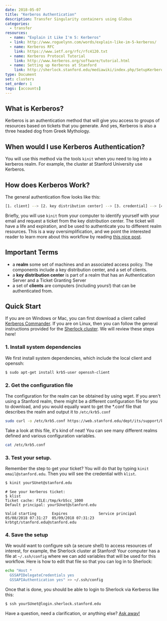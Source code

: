 ```yaml
---
date: 2018-05-07
title: "Kerberos Authentication"
description: Transfer Singularity containers using Globus
categories:
  - transfer
resources:
  - name: "Explain it Like I'm 5: Kerberos"
  - link: http://www.roguelynn.com/words/explain-like-im-5-kerberos/
  - name: Kerberos RFC
    link: https://www.ietf.org/rfc/rfc4120.txt
  - name: Kerberos Protocol Tutorial
    link: http://www.kerberos.org/software/tutorial.html
  - name: Setting up Kerberos at Stanford
    link: http://sherlock.stanford.edu/mediawiki/index.php/SetupKerberos
type: Document
set: clusters
set_order: 1
tags: [accounts]
---
```



## What is Kerberos?
Kerberos is an authentication method that will give you access to groups of resources
based on tickets that you generate. And yes, Kerberos is also a three headed dog 
from Greek Mythology.

## When would I use Kerberos Authentication?
You will use this method via the tools `kinit` when you need to log into a kerberos
realm. For example, the cluster at Stanford University use Kerberos. 

## How does Kerberos Work?
The general authentication flow looks like this:

```bash
[1. client] --> [2. key distribution center] --> [3. credential] --> [4. login]
```

Briefly, you will use `kinit` from your computer to identify yourself with your email and request 
a ticket from the key distribution center. The ticket will have a life and expiration, and be
used to authenticate you to different realm resources. This is a way oversimplification, and
we point the interested reader to learn more about this workflow by reading 
<a href="http://www.roguelynn.com/words/explain-like-im-5-kerberos/" target='_blank'>this nice post</a>.


## Important Terms

 - a **realm** some set of machines and an associated access policy. The components include a key distribution center, and a set of clients.
 - a **key distribution center** is part of a realm that has an Authentication Server and a Ticket Granting Server
 - a set of **clients** are computers (including yours!) that can be authenticated from.


## Quick Start
If you are on Windows or Mac, you can first download a client called <a href="https://uit.stanford.edu/service/ess/mac/kerberos" target="_blank">Kerberos Commander</a>. If you are on Linux, then you can follow the general instructions provided for
the <a href="http://sherlock.stanford.edu/mediawiki/index.php/SetupKerberos" target="_blank">Sherlock cluster</a>. We will
review these steps here! 

### 1. Install system dependencies
We first install system dependencies, which include the local client and openssh:

```bash
$ sudo apt-get install krb5-user openssh-client
```

### 2. Get the configuration file
The configuration for the realm can be obtained by using wget. If you aren't using a Stanford realm, there might
be a different configuration file for you to download, and you would equally want to get the *.conf file that 
describes the realm and output it to `/etc/krb5.conf`

```bash
sudo curl -o /etc/krb5.conf https://web.stanford.edu/dept/its/support/kerberos/dist/krb5.conf
```

Take a look at this file, it's kind of neat! You can see many different realms defined and various
configuration variables.

```bash
cat /etc/krb5.conf
```

### 3. Test your setup.

Remember the step to get your ticket? You will do that by typing `kinit email@stanford.edu`. Then you will see the credential with `klist`.

```bash
$ kinit yourSUnet@stanford.edu
```
```
# See your kerberos ticket:
$ klist
Ticket cache: FILE:/tmp/krb5cc_1000
Default principal: yourSUnet@stanford.edu

Valid starting       Expires              Service principal
05/08/2018 07:31:27  05/09/2018 07:31:23  krbtgt/stanford.edu@stanford.edu
```

### 4. Save the setup
We would want to configure ssh (a secure shell) to access resources of interest, for example,
the Sherlock cluster at Stanford! Your computer has a file at `~/.ssh/config` where we can
add variables that will be used for this workflow. Here is how to edit that file so that you can
log in to Sherlock:

```bash
echo "Host *
  GSSAPIDelegateCredentials yes
  GSSAPIAuthentication yes" >> ~/.ssh/config
```

Once that is done, you should be able to login to Sherlock via Kerberos like this:

```bash
$ ssh yourSUnet@login.sherlock.stanford.edu
```

Have a question, need a clarification, or anything else? <a href="{{ site.github }}/issues" target="_blank">Ask away!</a>
